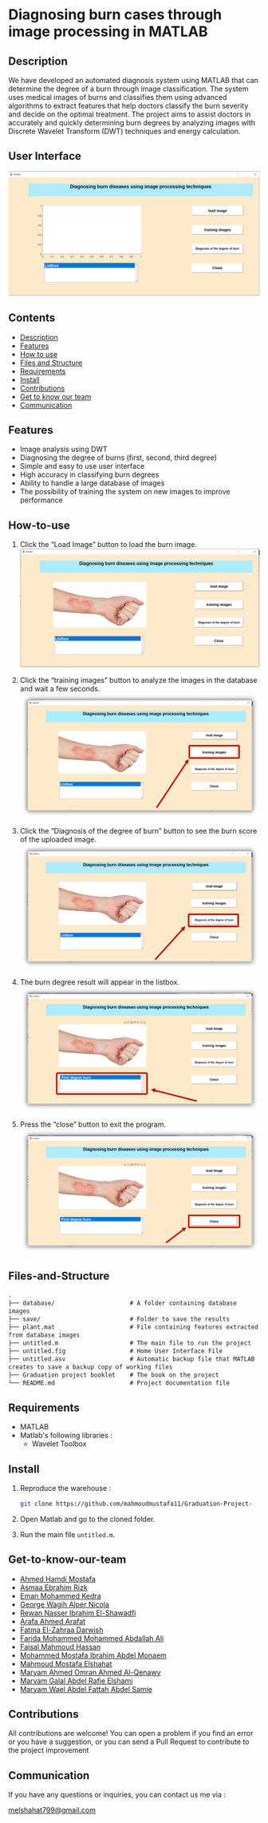 # Diagnosing burn cases through image processing in MATLAB

## Description

We have developed an automated diagnosis system using MATLAB that can determine the degree of a burn through image classification. The system uses medical images of burns and classifies them using advanced algorithms to extract features that help doctors classify the burn severity and decide on the optimal treatment. The project aims to assist doctors in accurately and quickly determining burn degrees by analyzing images with Discrete Wavelet Transform (DWT) techniques and energy calculation.

## User Interface

![User Interface](./imgs/interface.PNG)

## Contents

- [Description](#Description)
- [Features](#Features)
- [How to use](#How-to-use)
- [Files and Structure](#Files-and-Structure)
- [Requirements](#Requirements)
- [Install](#Install)
- [Contributions](#Contributions)
- [Get to know our team](#Get-to-know-our-team)
- [Communication](#Communication)

## Features

- Image analysis using DWT
- Diagnosing the degree of burns (first, second, third degree)
- Simple and easy to use user interface
- High accuracy in classifying burn degrees
- Ability to handle a large database of images
- The possibility of training the system on new images to improve performance

## How-to-use

1. Click the “Load Image” button to load the burn image.
   ![Load Image Button](./imgs/interface_img.PNG)

2. Click the “training images” button to analyze the images in the database and wait a few seconds.
   ![Training Images Button](./imgs/training_images.png)

3. Click the “Diagnosis of the degree of burn” button to see the burn score of the uploaded image.
   ![Diagnosis Button](./imgs/diagnosis-of-the-degree-of-burn.png)

4. The burn degree result will appear in the listbox.
   ![Result Listbox](./imgs/result.png)

5. Press the “close” button to exit the program.
   ![Close Button](./imgs/close.png)

## Files-and-Structure

```
.
├── database/                     # A folder containing database images
├── save/                         # Folder to save the results
├── plant.mat                     # File containing features extracted from database images
├── untitled.m                    # The main file to run the project
├── untitled.fig                  # Home User Interface File
├── untitled.asv                  # Automatic backup file that MATLAB creates to save a backup copy of working files
├── Graduation project booklet    # The book on the project
└── README.md                     # Project documentation file
```

## Requirements

- MATLAB
- Matlab's following libraries :
  - Wavelet Toolbox

## Install

1. Reproduce the warehouse :

   ```sh
   git clone https://github.com/mahmoudmustafa11/Graduation-Project-
   ```

2. Open Matlab and go to the cloned folder.
3. Run the main file `untitled.m`.

## Get-to-know-our-team

- [Ahmed Hamdi Mostafa](mailto:ahmedhamdi5561@gmail.com)
- [Asmaa Ebrahim Rizk](mailto:bdwyasma2@gmail.com)
- [Eman Mohammed Kedra](mailto:eman.kedra55@gmail.com)
- [George Wagih Alper Nicola](mailto:georgewagih21@gmail.com)
- [Rewan Nasser Ibrahim El-Shawadfi](mailto:rewanelshawadfy774@gmail.com)
- [Arafa Ahmed Arafat](mailto:arafa4111999@gmail.com)
- [Fatma El-Zahraa Darwish](mailto:ffaattmmaalzhraaa@gmail.com)
- [Farida Mohammed Mohammed Abdallah Ali](mailto:fareedamohammed852@gmail.com)
- [Faisal Mahmoud Hassan](mailto:faisal.mahmoud369@gmail.com)
- [Mohammed Mostafa Ibrahim Abdel Monaem](mailto:mohamedmym86@gmail.com)
- [Mahmoud Mostafa Elshahat](mailto:melshahat799@gmail.com)
- [Maryam Ahmed Omran Ahmed Al-Qenawy](mailto:mariammran111@gmail.com)
- [Maryam Galal Abdel Rafie Elshami](mailto:maryoma10elshamy@gmail.com)
- [Maryam Wael Abdel Fattah Abdel Samie](mailto:mariamwael2219@gmail.com)

## Contributions

All contributions are welcome! You can open a problem if you find an error or you have a suggestion, or you can send a Pull Request to contribute to the project improvement

## Communication

If you have any questions or inquiries, you can contact us me via :

[melshahat799@gmail.com](mailto:melshahat799@gmail.com)
